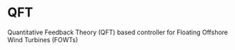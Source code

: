 # QFT
Quantitative Feedback Theory (QFT) based controller for Floating Offshore Wind Turbines (FOWTs)
